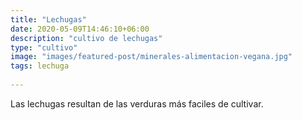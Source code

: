 ```yaml
---
title: "Lechugas"
date: 2020-05-09T14:46:10+06:00
description: "cultivo de lechugas"
type: "cultivo"
image: "images/featured-post/minerales-alimentacion-vegana.jpg"
tags: lechuga
  
---
```

Las lechugas resultan de las verduras más faciles de cultivar.
